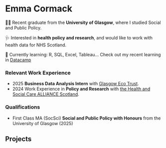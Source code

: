 # Emma Cormack

👩‍🎓 Recent graduate from the **University of Glasgow**, where I studied Social and Public Policy.

🩺 Interested in **health policy and research**, and would like to work with health data for NHS Scotland.

🌱 Currently learning: R, SQL, Excel, Tableau...
Check out my recent learning in [Datacamp](https://www.datacamp.com/portfolio/2550840c)

### Relevant Work Experience

- 2025 **Business Data Analysis Intern** with [Glasgow Eco Trust](https://www.glasgowecotrust.org.uk/).
- 2024 Work Experience in **Policy and Research** with [the Health and Social Care ALLIANCE Scotland](https://www.google.com/url?sa=t&source=web&rct=j&opi=89978449&url=https://www.alliance-scotland.org.uk/&ved=2ahUKEwjp74jh8YyQAxVRXEEAHWRfJewQFnoECAwQAQ&sqi=2&usg=AOvVaw27ncLlRyGfZT4qQUM_rImK).

### Qualifications

- First Class MA (SocSci) **Social and Public Policy with Honours** from the University of Glasgow (2025)

## Projects


